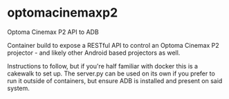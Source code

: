 # optomacinemaxp2
Optoma Cinemax P2 API to ADB

Container build to expose a RESTful API to control an Optoma Cinemax P2 projector - and likely other Android based projectors as well.

Instructions to follow, but if you're half familiar with docker this is a cakewalk to set up. The server.py can be used on its own if you prefer to run it outside of containers, but ensure ADB is installed and present on said system.
